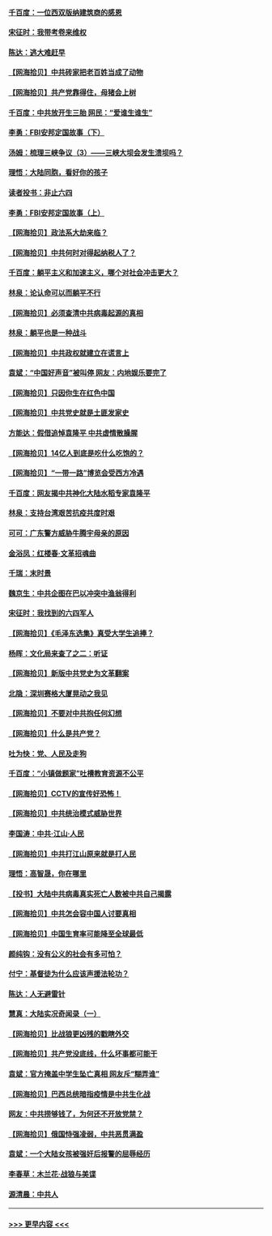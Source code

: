 #### [千百度：一位西双版纳建筑商的感恩](../pages/nsc993/n12998487.md?t=06041702) 
#### [宋征时：我带考卷来维权](../pages/nsc993/n12994088.md?t=06041702) 
#### [陈达：逃大难赶早](../pages/nsc993/n12993569.md?t=06041702) 
#### [【网海拾贝】中共砖家把老百姓当成了动物](../pages/nsc993/n12993483.md?t=06041702) 
#### [【网海拾贝】共产党靠得住，母猪会上树](../pages/nsc993/n12990730.md?t=06041702) 
#### [千百度：中共放开生三胎 网民：“爱谁生谁生”](../pages/nsc993/n12990644.md?t=06041702) 
#### [李勇：FBI安邦定国故事（下）](../pages/nsc993/n12987854.md?t=06041702) 
#### [汤姆：梳理三峡争议（3）——三峡大坝会发生溃坝吗？](../pages/nsc993/n12989806.md?t=06041702) 
#### [理悟：大陆同胞，看好你的孩子](../pages/nsc993/n12989778.md?t=06041702) 
#### [读者投书：非止六四](../pages/nsc993/n12989673.md?t=06041702) 
#### [李勇：FBI安邦定国故事（上）](../pages/nsc993/n12987749.md?t=06041702) 
#### [【网海拾贝】政法系大劫来临？](../pages/nsc993/n12987596.md?t=06041702) 
#### [【网海拾贝】中共何时对得起纳税人了？](../pages/nsc993/n12985578.md?t=06041702) 
#### [千百度：躺平主义和加速主义，哪个对社会冲击更大？](../pages/nsc993/n12985512.md?t=06041702) 
#### [林泉：论认命可以而躺平不行](../pages/nsc993/n12985505.md?t=06041702) 
#### [【网海拾贝】必须查清中共病毒起源的真相](../pages/nsc993/n12984276.md?t=06041702) 
#### [林泉：躺平也是一种战斗](../pages/nsc993/n12984194.md?t=06041702) 
#### [【网海拾贝】中共政权就建立在谎言上](../pages/nsc993/n12981880.md?t=06041702) 
#### [袁斌：“中国好声音”被叫停 网友：内地娱乐要完了](../pages/nsc993/n12981826.md?t=06041702) 
#### [【网海拾贝】只因你生在红色中国](../pages/nsc993/n12979096.md?t=06041702) 
#### [【网海拾贝】中共党史就是土匪发家史](../pages/nsc993/n12976478.md?t=06041702) 
#### [方能达：假借追悼袁隆平 中共虚情散臊腥](../pages/nsc993/n12976396.md?t=06041702) 
#### [【网海拾贝】14亿人到底是吃什么吃饱的？](../pages/nsc993/n12974125.md?t=06041702) 
#### [【网海拾贝】“一带一路”博览会受西方冷遇](../pages/nsc993/n12971787.md?t=06041702) 
#### [千百度：网友揭中共神化大陆水稻专家袁隆平](../pages/nsc993/n12971733.md?t=06041702) 
#### [林泉：支持台湾艰苦抗疫共度时艰](../pages/nsc993/n12971350.md?t=06041702) 
#### [可可：广东警方威胁牛腾宇母亲的原因](../pages/nsc993/n12971100.md?t=06041702) 
#### [金浴凤：红楼春·文革招魂曲](../pages/nsc993/n12970354.md?t=06041702) 
#### [千瑞：末时景](../pages/nsc993/n12970337.md?t=06041702) 
#### [魏京生：中共企图在巴以冲突中渔翁得利](../pages/nsc993/n12970286.md?t=06041702) 
#### [宋征时：我找到的六四军人](../pages/nsc993/n12970213.md?t=06041702) 
#### [【网海拾贝】《毛泽东选集》真受大学生追捧？](../pages/nsc993/n12968779.md?t=06041702) 
#### [杨晖：文化局来查了之二：听证](../pages/nsc993/n12966528.md?t=06041702) 
#### [【网海拾贝】新版中共党史为文革翻案](../pages/nsc993/n12967526.md?t=06041702) 
#### [北隐：深圳赛格大厦晃动之我见](../pages/nsc993/n12967393.md?t=06041702) 
#### [【网海拾贝】不要对中共抱任何幻想](../pages/nsc993/n12965222.md?t=06041702) 
#### [【网海拾贝】什么是共产党？](../pages/nsc993/n12962781.md?t=06041702) 
#### [吐为快：党、人民及走狗](../pages/nsc993/n12962747.md?t=06041702) 
#### [千百度：“小镇做题家”吐槽教育资源不公平](../pages/nsc993/n12962705.md?t=06041702) 
#### [【网海拾贝】CCTV的宣传好恐怖！](../pages/nsc993/n12959984.md?t=06041702) 
#### [【网海拾贝】中共统治模式威胁世界](../pages/nsc993/n12957622.md?t=06041702) 
#### [李国涛：中共‧江山‧人民](../pages/nsc993/n12957502.md?t=06041702) 
#### [【网海拾贝】中共打江山原来就是打人民](../pages/nsc993/n12954345.md?t=06041702) 
#### [理悟：高智晟，你在哪里](../pages/nsc993/n12953115.md?t=06041702) 
#### [【投书】大陆中共病毒真实死亡人数被中共自己揭露](../pages/nsc993/n12953050.md?t=06041702) 
#### [【网海拾贝】中共怎会容中国人讨要真相](../pages/nsc993/n12952161.md?t=06041702) 
#### [【网海拾贝】中国生育率可能降至全球最低](../pages/nsc993/n12948793.md?t=06041702) 
#### [颜纯钩：没有公义的社会有多可怕？](../pages/nsc993/n12947626.md?t=06041702) 
#### [付宁：基督徒为什么应该声援法轮功？](../pages/nsc993/n12947233.md?t=06041702) 
#### [陈达：人无避雷针](../pages/nsc993/n12947098.md?t=06041702) 
#### [慧真：大陆实况奇闻录（一）](../pages/nsc993/n12945811.md?t=06041702) 
#### [【网海拾贝】比战狼更凶残的戳瞎外交](../pages/nsc993/n12945717.md?t=06041702) 
#### [【网海拾贝】共产党没底线，什么坏事都可能干](../pages/nsc993/n12942090.md?t=06041702) 
#### [袁斌：官方掩盖中学生坠亡真相 网友斥“糊弄谁”](../pages/nsc993/n12942029.md?t=06041702) 
#### [【网海拾贝】巴西总统暗指疫情是中共生化战](../pages/nsc993/n12938999.md?t=06041702) 
#### [网友：中共捞够钱了，为何还不开放党禁？](../pages/nsc993/n12938952.md?t=06041702) 
#### [【网海拾贝】俄国恃强凌弱，中共恶贯满盈](../pages/nsc993/n12936626.md?t=06041702) 
#### [袁斌：一个大陆女孩被强奸后报警的屈辱经历](../pages/nsc993/n12936547.md?t=06041702) 
#### [李春草：木兰花·战狼与美谍](../pages/nsc993/n12935995.md?t=06041702) 
#### [源清晨：中共人](../pages/nsc993/n12935589.md?t=06041702) 

----
#### [ >>> 更早内容 <<< ](../indexes/nsc993-earlier.md)
